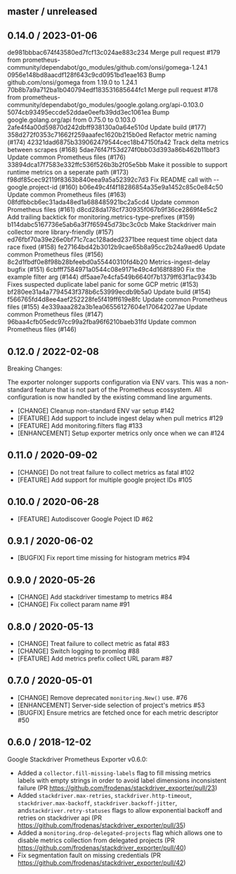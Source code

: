 ## master / unreleased

## 0.14.0 / 2023-01-06

de981bbbac674f43580ed7fcf13c024ae883c234 Merge pull request #179 from prometheus-community/dependabot/go_modules/github.com/onsi/gomega-1.24.1
0956e148bd8aacdf128f643c9cd0951bd1eae163 Bump github.com/onsi/gomega from 1.19.0 to 1.24.1
70b8b7a9a712ba1b040794edf183531685644fc1 Merge pull request #178 from prometheus-community/dependabot/go_modules/google.golang.org/api-0.103.0
5074cb93495eccde52ddae0eefb39dd3ec1061ea Bump google.golang.org/api from 0.75.0 to 0.103.0
2afe4f4a00d59870d242dbff938130a0a64e510d Update build (#177)
358d272f0353c71662f259aaafec1620b215b0ed Refactor metric naming (#174)
42321dad6875b339062479544cec18b47150fa42 Track delta metrics between scrapes (#168)
5dae76f47f53d274f0bb03d393a86b462b11bbf3 Update common Prometheus files (#176)
33894dca17f7583e332ffc536f526b3b2f05e5bb Make it possible to support runtime metrics on a seperate path (#173)
f98df85cec92119f8363b840eea9a5a52392c7d3 Fix README call with --google.project-id (#160)
b06e49c4f4f18286854a35e9a1452c85c0e84c50 Update common Prometheus files (#163)
08fdfbbcb6ec31ada48ed1a688485921bc2a5cd4 Update common Prometheus files (#161)
d8cd28da178cf730935f067b9f36ce2869f4e5c2 Add trailing backtick for monitoring.metrics-type-prefixes (#159)
b114dabc5167736e5ab6a3f7f65945d73bc3c0cb Make Stackdriver main collector more library-friendly (#157)
ed76fbf70a39e26e0bf71c7cac128aded2371bee request time object data race fixed (#158)
fe27164bd42b3012b9cae65b8a95cc2b24a9aed6 Update common Prometheus files (#156)
8c2d1fbdf0e8f98b28bfeebd0a55440310fd4b20 Metrics-ingest-delay bugfix (#151)
6cbfff7584971a0544c08e9171e49c4d168f8890 Fix the example filter arg (#144)
df5aae7e4cfa549b6640f7b1379ff63f1ac9343b Fixes suspected duplicate label panic for some GCP metric (#153)
bf280ee31a4a7794543f378b6c53999ecdb9b5a0 Update build (#154)
f566765fd4d8ee4aef252228fe5f419ff619e8fc Update common Prometheus files (#155)
4e339aaa282a3b1ea06556127604e170642027ae Update common Prometheus files (#147)
96baa4cfb05edc97cc99a2fba96f6210baeb31fd Update common Prometheus files (#146)

## 0.12.0 / 2022-02-08

Breaking Changes:

The exporter nolonger supports configuration via ENV vars. This was a non-standard feature that is not part of the Prometheus ecossystem. All configuration is now handled by the existing command line arguments.

* [CHANGE] Cleanup non-standard ENV var setup #142
* [FEATURE] Add support to include ingest delay when pull metrics #129
* [FEATURE] Add monitoring.filters flag #133
* [ENHANCEMENT] Setup exporter metrics only once when we can #124

## 0.11.0 / 2020-09-02

* [CHANGE] Do not treat failure to collect metrics as fatal #102
* [FEATURE] Add support for multiple google project IDs #105

## 0.10.0 / 2020-06-28

* [FEATURE] Autodiscover Google Poject ID #62

## 0.9.1 / 2020-06-02

* [BUGFIX] Fix report time missing for histogram metrics #94

## 0.9.0 / 2020-05-26

* [CHANGE] Add stackdriver timestamp to metrics #84
* [CHANGE] Fix collect param name #91

## 0.8.0 / 2020-05-13

* [CHANGE] Treat failure to collect metric as fatal #83
* [CHANGE] Switch logging to promlog #88
* [FEATURE] Add metrics prefix collect URL param #87

## 0.7.0 / 2020-05-01

* [CHANGE] Remove deprecated `monitoring.New()` use. #76
* [ENHANCEMENT] Server-side selection of project's metrics #53
* [BUGFIX] Ensure metrics are fetched once for each metric descriptor #50

## 0.6.0 / 2018-12-02

Google Stackdriver Prometheus Exporter v0.6.0:

* Added a `collector.fill-missing-labels` flag to fill missing metrics labels with empty strings in order to avoid label dimensions inconsistent failure (PR https://github.com/frodenas/stackdriver_exporter/pull/23)
* Added `stackdriver.max-retries`, `stackdriver.http-timeout`, `stackdriver.max-backoff`, `stackdriver.backoff-jitter`, and`stackdriver.retry-statuses` flags to allow exponential backoff and retries on stackdriver api (PR https://github.com/frodenas/stackdriver_exporter/pull/35)
* Added a `monitoring.drop-delegated-projects` flag which allows one to disable metrics collection from delegated projects (PR https://github.com/frodenas/stackdriver_exporter/pull/40)
* Fix segmentation fault on missing credentials (PR https://github.com/frodenas/stackdriver_exporter/pull/42)
